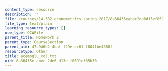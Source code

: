 ```yaml
---
content_type: resource
description: ''
file: /courses/14-382-econometrics-spring-2017/8a36435eabec2de6d13ef8691ef65b30_acemoglu_col.txt
file_type: text/plain
learning_resource_types: []
ocw_type: OCWFile
parent_title: Homework 2
parent_type: CourseSection
parent_uid: 47c946b2-4baf-f29e-ec61-f8041be4688f
resourcetype: Other
title: acemoglu_col.txt
uid: 8a36435e-abec-2de6-d13e-f8691ef65b30
---
```

